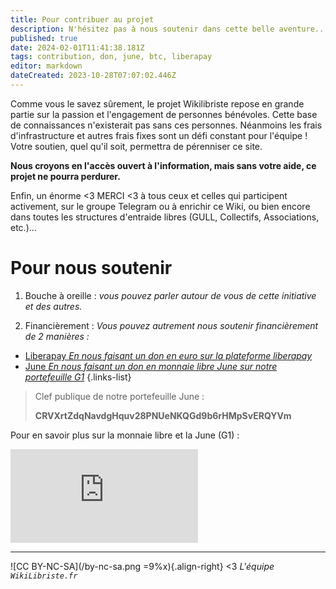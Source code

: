 ```yaml
---
title: Pour contribuer au projet
description: N'hésitez pas à nous soutenir dans cette belle aventure...
published: true
date: 2024-02-01T11:41:38.181Z
tags: contribution, don, june, btc, liberapay
editor: markdown
dateCreated: 2023-10-28T07:07:02.446Z
---
```


Comme vous le savez sûrement, le projet Wikilibriste repose en grande partie sur la passion et l'engagement de personnes bénévoles. Cette base de connaissances n'existerait pas sans ces personnes. Néanmoins les frais d'infrastructure et autres frais fixes sont un défi constant pour l'équipe ! Votre soutien, quel qu'il soit, permettra de pérenniser ce site. 

**Nous croyons en l'accès ouvert à l'information, mais sans votre aide, ce projet ne pourra perdurer.**

Enfin, un énorme <3 MERCI <3 à tous ceux et celles qui participent activement, sur le groupe Telegram ou à enrichir ce Wiki, ou bien encore dans toutes les structures d'entraide libres (GULL, Collectifs, Associations, etc.)...


# Pour nous soutenir

1. Bouche à oreille : *vous pouvez parler autour de vous de cette initiative et des autres.*

2. Financièrement : *Vous pouvez autrement nous soutenir financièrement de 2 manières :*


- [Liberapay *En nous faisant un don en euro sur la plateforme liberapay*](https://fr.liberapay.com/wikilibriste/)
- [June *En nous faisant un don en monnaie libre June sur notre portefeuille G1*](https://duniter.fr)
{.links-list}

> Clef publique de notre portefeuille June :
> <div style="overflow: hidden; white-space: nowrap; text-overflow: ellipsis;"> <b>CRVXrtZdqNavdgHquv28PNUeNKQGd9b6rHMpSvERQYVm</b></div>


Pour en savoir plus sur la monnaie libre et la June (G1) :
<iframe class="frame-style" title="La June, introduction à la monnaie libre" src="https://yewtu.be/embed/P_4F7X9XZxA?t=1" allow="fullscreen; accelerometer; encrypted-media; gyroscope; picture-in-picture" sandbox="allow-same-origin allow-scripts allow-popups" frameborder="0"></iframe>

---
![CC BY-NC-SA](/by-nc-sa.png =9%x){.align-right} <3 *L'équipe `WikiLibriste.fr`*
